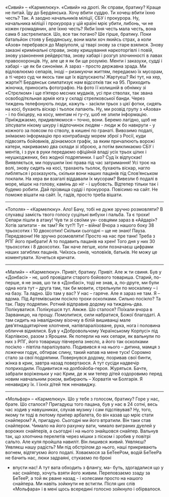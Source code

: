 «Сивий» – «Кармелюку». «Сивий» на дроті. Як справи, братику? Краще не питай. Їду до
Бердянська. Хочу вбити суддю. Ти хочеш вбити їхню честь? Так. А заодно начальників міліції,
СБУ і прокурора. Ну, начальника міліції і прокурора у цій країні мріє убити, либонь, чи не кожен громадянин, але їхню честь? Якби їхня честь
мала честь, вона сама б застрелилася. Шо, все
так погано? Ше гірше, братику. Поки батальйон
стояв у Бердянську, вони мали хоч якийсь страх,
а коли «Азов» перебрався до Маріуполя, ці тварі
знову за старе взялися. Знову заказні кримінальні справи, знову кришування наркоторгівлі і повій, знову узаконення рейдерства, знову хабарі і
розгул злочинності в лавах правоохоронців. Ну,
але це я як би ще розумію. Менти і заказухи, судді і хабарі - це як би синоніми. А зараз - просто
державна зрада. Ми відловлюємо сепарів, іноді – ризикуючи життям, передаємо їх мусорам,
а ті через суд чи якось там ще їх відпускають!
Жартуєш? Які тут, на хер, жарти?! Бердянськ
симпатизує нам відсотків так на 95. Приходить
жіночка, приносить фотографію. На фото її колишній в обнімку зі «Стрєлком» і ще п’ятеро
мєсних мудаків, усі при стволах, так звана освободітєльная армія юга у складі стрелковської
банди. Через тиждень телефонують люди, кажуть - засікли трьох з цієї фотки, сидять на косі,
бухають віскар і тьолок лапають. Ну, ми розвід
групу з «Азова» - і по бікіцеру, на косу, ментам ні
гу-гу, шоб не злили інформацію. Приїжджаємо,
придивляємося – точно, вони. Беремо лагідно,
щоб не зіпсувати нікому шкуру і відпочинок людям - люди ж бо навкруги - у кожного за поясом
по стволу, в кишені по гранаті. Вивозимо подалі,
знімаємо інформацію про контрабанду морем
зброї з Росії, куди підвозять бойовиків, дізнаємося графік, за яким причалюють ворожі катери,
накриваємо два склади зі зброєю, а потім викликаємо СБУ і ментів, і з рук в руки передаємо
офіційній владі усіх трьох цілих і неушкоджених,
без жодної подряпинки. І шо? Суд їх відпускає!
Виявляється, ми порушили їхні права під час затримання! Усі троє на волі, знову сидять на косі,
трахають тьолок, бухають віскар, нагло либляться і розказують, скільки вони наших пацанів під
Слов’янськом поклали. На хера ви взагалі віддавали їх мусорам? Вивезли б подалі в море, мішок
на голову, камінь до ніг - і шубовсть. Відтепер
тільки так і будемо робити. Дай прізвища судді і
прокурора. Повісимо на сайт. Не поможе вішати
на сайт. Їх, гадів, просто треба вішати.
***
«Тополя» – «Кармелюку». Ало! Бачу, тобі не
дуже зручно розмовляти? В слухавці замість
твого голосу суцільні вибухи і пальба. Та є трохи! Сепари пішли в атаку! Чув ти зі своїми ун-
совцями зараз в «Айдарі»? Хотів запитати - як
там? Як тут?! Тут – війна! Вчора з нашого боку
38 трьохсотих і 10 двохсотих! Скільки сьогодні –
ще не знаю! Пауза. Передзвони! Не зручно розмовляти! Просто на нас пре танк! Треба з РПГ
його прибрати! А то подавить пацанів на хрен!
Того дня у них 30 трьохсотих і 8 двохсотих. Так
наче легше, коли позначаєш цифрами наших загиблих пацанів. Чиїхось синів, чоловіків, батьків.
Не можу це коментувати. Хочеться кричати.
***
«Малий» – «Кармелюку». Привіт, братику.
Привіт. Але ж ти свиня. Був у «Донбасі» - нє, шоб
провідати старого бойового товариша. Старий,
по-перше, я не знав, шо ти в «Донбасі», тоді не
знав, а, по-друге, ми були одна нога тут – друга
там, так би мовити, стрельнули по москалику – і
на базу. Та ладно. Шо там у вас? У нас – гаряче.
Але я зараз не там. Я – вдома. Під Артемівськом
посікло трохи осколками. Сильно посікло? Та
так. Пару подряпин. Ротний відправив додому
на тиждень-два. Полікуватися. Полікуєшся тут.
Аякже. Шо сталося? Поїхали вчора в Зарваницю,
на прощу. Помолитися, сили набратися, Божої
благодаті. А там сидить на інвалідному візочку в білій вишиванці мале дев’ятнадцятирічне
хлопченя, напівпаралізоване, рука, нога і половина обличчя віднялися. Був у «Добровольчому
Українському Корпусі» під Карлівкою, разом з
Ярошем. Як поперли на них сепари, як вальнули
по них з РПГ, його товаришу півчерепа знесло, 
а його так осколками посікло - півтіла паралізувало. Подивився я на нього – дитина, мамця з
ложечки годує, обтирає слину, такий напав на
мене туск! Соромно стало за свої подряпини.
Повернувся додому, позривав свої бинти, жінка
в крик, завтра назад повертаюся. А тут сусіди
надвечір поприходили. Подивитися на долбойоба-героя. Журяться. Бачте, забрали воріженьки у нас Крим, де ж ми тепер дітей оздоровимо
перед новим навчальним роком, вибирають –
Хорватія чи Болгарія. Я ненавиджу їх. І їхніх дітей
теж ненавиджу.
***
«Мольфар» – «Кармелюку». Шо у тебе з голосом, братику? Горе у нас, брате. Шо сталося?
Пригадуєш того пацана, був у нас в 24 сотні,
весь час ходив у навушниках, слухав музику і
сам підспівував? Ну, того, якому ти тоді в лютому припер арбалета, бо він казав що мріє стати
снайпером? А, пригадую. Сьогодні ми його втратили. Він таки став снайпером. Чимало на його
рахунку вати, чимало виграних дуелей у ворожих
снайперів, а сьогодні і на нього знайшовся снайпер. Вальнув так, що хлопчина перелетів через
мішки з піском і зробив у повітрі сальто. Але куля
пройшла навиліт. Він лишився живий. Уявляєш?
Уявляєш нашу радість? Ми під обстрілом до нього, наші прикривають вогнем, відтягуємо його
подалі. Ховаємося за БеТееРом, водій БеТееРа
не бачить нас, люки задраяні, стукаємо по броні
- впусти нас! А тут вата обходить з флангу, ма-
буть, здогадалися що у нас снайпер, хочуть взяти його живим. Переповзаємо ззаду за БеТееР, а
той як рване назад - і колесами просто на нашого снайпера. Ми навіть зойкнути не встигли.
Після цих слів «Мольфара» і в мені щось всередині голосно зойкнуло і обірвалося.
